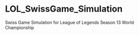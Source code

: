 # LOL_SwissGame_Simulation
Swiss Game Simulation for League of Legends Season 13 World Championship
